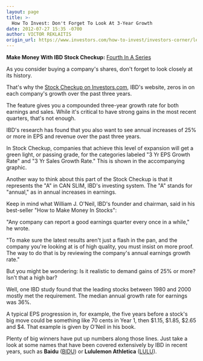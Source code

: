 ```yaml
---
layout: page
title: >-
  How To Invest: Don't Forget To Look At 3-Year Growth
date: 2012-07-27 15:35 -0700
author: VICTOR REKLAITIS
origin_url: https://www.investors.com/how-to-invest/investors-corner/learning-about-ibd-stock-checkup
---
```





**Make Money With IBD Stock Checkup:** [Fourth In A Series](http://news.investors.com/specialreport/618220/201207251420/make-money-with-ibd-stock-checkup.aspx)

  

As you consider buying a company's shares, don't forget to look closely at its history.

  

That's why the [Stock Checkup on Investors.com](http://research.investors.com/stockcheckup.aspx), IBD's website, zeros in on each company's growth over the past three years.

  

The feature gives you a compounded three-year growth rate for both earnings and sales. While it's critical to have strong gains in the most recent quarters, that's not enough.

  

IBD's research has found that you also want to see annual increases of 25% or more in EPS and revenue over the past three years.

  

In Stock Checkup, companies that achieve this level of expansion will get a green light, or passing grade, for the categories labeled "3 Yr EPS Growth Rate" and "3 Yr Sales Growth Rate." This is shown in the accompanying graphic.

  

Another way to think about this part of the Stock Checkup is that it represents the "A" in CAN SLIM, IBD's investing system. The "A" stands for "annual," as in annual increases in earnings.

  

Keep in mind what William J. O'Neil, IBD's founder and chairman, said in his best-seller "How to Make Money In Stocks":

  

"Any company can report a good earnings quarter every once in a while," he wrote.

  

"To make sure the latest results aren't just a flash in the pan, and the company you're looking at is of high quality, you must insist on more proof. The way to do that is by reviewing the company's annual earnings growth rate."

  

But you might be wondering: Is it realistic to demand gains of 25% or more? Isn't that a high bar?

  

Well, one IBD study found that the leading stocks between 1980 and 2000 mostly met the requirement. The median annual growth rate for earnings was 36%.

  

A typical EPS progression in, for example, the five years before a stock's big move could be something like 70 cents in Year 1, then \$1.15, \$1.85, \$2.65 and \$4. That example is given by O'Neil in his book.

  

Plenty of big winners have put up numbers along those lines. Just take a look at some names that have been covered extensively by IBD in recent years, such as **Baidu** ([BIDU](https://research.investors.com/quote.aspx?symbol=BIDU)) or **Lululemon Athletica** ([LULU](https://research.investors.com/quote.aspx?symbol=LULU)).




